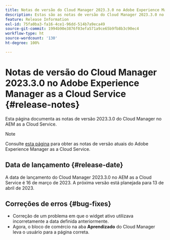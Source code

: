 ```yaml
---
title: Notas de versão do Cloud Manager 2023.3.0 no Adobe Experience Manager as a Cloud Service
description: Estas são as notas de versão do Cloud Manager 2023.3.0 no AEM as a Cloud Service.
feature: Release Information
exl-id: 75fa0ba3-fa16-4ce1-96dd-514b7a9eca49
source-git-commit: 1994b90e3876f03efa571a9ce65b9fb8b3c90ec4
workflow-type: ht
source-wordcount: '130'
ht-degree: 100%

---
```


# Notas de versão do Cloud Manager 2023.3.0 no Adobe Experience Manager as a Cloud Service {#release-notes}

Esta página documenta as notas de versão 2023.3.0 do Cloud Manager no AEM as a Cloud Service.

>[!NOTE]
>
>Consulte [esta página](/help/release-notes/release-notes-cloud/release-notes-current.md) para obter as notas de versão atuais do Adobe Experience Manager as a Cloud Service.

## Data de lançamento {#release-date}

A data de lançamento do Cloud Manager 2023.3.0 no AEM as a Cloud Service é 16 de março de 2023. A próxima versão está planejada para 13 de abril de 2023.

## Correções de erros {#bug-fixes}

* Correção de um problema em que o widget ativo utilizava incorretamente a data definida anteriormente.
* Agora, o bloco de comércio na aba **Aprendizado** do Cloud Manager leva o usuário para a página correta.
